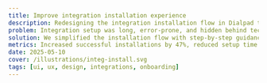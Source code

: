 ```yaml
---
title: Improve integration installation experience
description: Redesigning the integration installation flow in Dialpad to reduce setup friction, improve admin confidence, and drive faster adoption of connected tools.
problem: Integration setup was long, error-prone, and hidden behind technical jargon, leading to low completion rates and frustrated admins.
solution: We simplified the installation flow with step-by-step guidance, progress indicators, validation checks, and clearer role-based permissions.
metrics: Increased successful installations by 47%, reduced setup time from 12 mins → 6 mins, and improved admin satisfaction scores by +22 NPS.
date: 2025-05-10
cover: /illustrations/integ-install.svg
tags: [ui, ux, design, integrations, onboarding]
---
```


<SectionHeader title="Coming" highlight="soon" subtitle="">

</SectionHeader>
